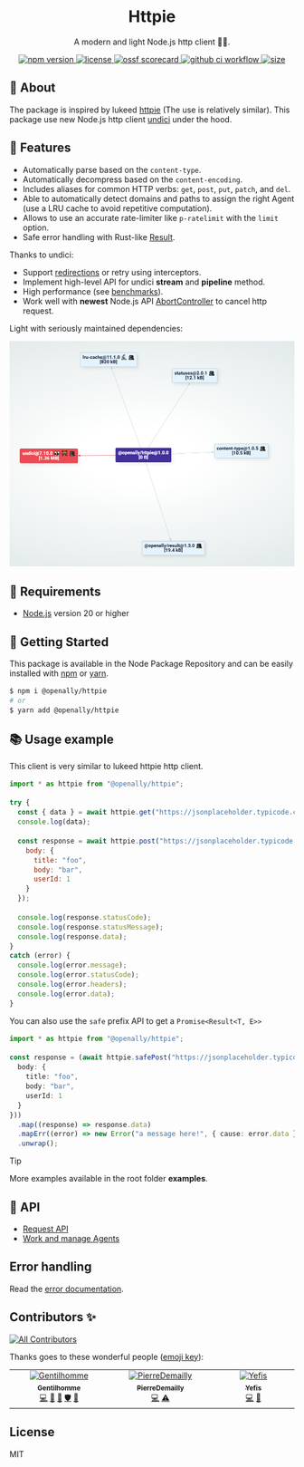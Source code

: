 
<p align="center"><h1 align="center">
  Httpie
</h1>

<p align="center">
  A modern and light Node.js http client 🐢🚀.
</p>

<p align="center">
    <a href="https://github.com/OpenAlly/httpie">
      <img src="https://img.shields.io/github/package-json/v/OpenAlly/httpie?style=flat-square" alt="npm version">
    </a>
    <a href="https://github.com/OpenAlly/httpie">
      <img src="https://img.shields.io/github/license/OpenAlly/httpie?style=flat-square" alt="license">
    </a>
    <a href="https://api.securityscorecards.dev/projects/github.com/OpenAlly/httpie">
      <img src="https://api.securityscorecards.dev/projects/github.com/OpenAlly/httpie/badge" alt="ossf scorecard">
    </a>
    <a href="https://github.com/OpenAlly/httpie/actions?query=workflow%3A%22Node.js+CI%22">
      <img src="https://img.shields.io/github/actions/workflow/status/OpenAlly/httpie/node.js.yml" alt="github ci workflow">
    </a>
    <a href="https://github.com/OpenAlly/httpie">
      <img src="https://img.shields.io/github/languages/code-size/OpenAlly/httpie?style=flat-square" alt="size">
    </a>
</p>

## 📢 About

The package is inspired by lukeed [httpie](https://github.com/lukeed/httpie) (The use is relatively similar). This package use new Node.js http client [undici](https://github.com/nodejs/undici) under the hood.

## 🔬 Features

- Automatically parse based on the `content-type`.
- Automatically decompress based on the `content-encoding`.
- Includes aliases for common HTTP verbs: `get`, `post`, `put`, `patch`, and `del`.
- Able to automatically detect domains and paths to assign the right Agent (use a LRU cache to avoid repetitive computation).
- Allows to use an accurate rate-limiter like `p-ratelimit` with the `limit` option.
- Safe error handling with Rust-like [Result](https://github.com/OpenAlly/npm-packages/tree/main/src/result).

Thanks to undici:

- Support [redirections](https://developer.mozilla.org/en-US/docs/Web/HTTP/Redirections) or retry using interceptors.
- Implement high-level API for undici **stream** and **pipeline** method.
- High performance (see [benchmarks](https://undici.nodejs.org/#/?id=benchmarks)).
- Work well with **newest** Node.js API [AbortController](https://nodejs.org/dist/latest-v16.x/docs/api/globals.html#globals_class_abortcontroller) to cancel http request.

Light with seriously maintained dependencies:

![](./docs/images/nodesecure.PNG)

## 🚧 Requirements
- [Node.js](https://nodejs.org/en/) version 20 or higher

## 🚀 Getting Started

This package is available in the Node Package Repository and can be easily installed with [npm](https://docs.npmjs.com/getting-started/what-is-npm) or [yarn](https://yarnpkg.com).

```bash
$ npm i @openally/httpie
# or
$ yarn add @openally/httpie
```

## 📚 Usage example

This client is very similar to lukeed httpie http client.

```js
import * as httpie from "@openally/httpie";

try {
  const { data } = await httpie.get("https://jsonplaceholder.typicode.com/posts");
  console.log(data);
  
  const response = await httpie.post("https://jsonplaceholder.typicode.com/posts", {
    body: {
      title: "foo",
      body: "bar",
      userId: 1
    }
  });

  console.log(response.statusCode);
  console.log(response.statusMessage);
  console.log(response.data);
}
catch (error) {
  console.log(error.message);
  console.log(error.statusCode);
  console.log(error.headers);
  console.log(error.data);
}
```

You can also use the `safe` prefix API to get a `Promise<Result<T, E>>`

```ts
import * as httpie from "@openally/httpie";

const response = (await httpie.safePost("https://jsonplaceholder.typicode.com/posts", {
  body: {
    title: "foo",
    body: "bar",
    userId: 1
  }
}))
  .map((response) => response.data)
  .mapErr((error) => new Error("a message here!", { cause: error.data }));
  .unwrap();
```

> [!TIP]
> More examples available in the root folder **examples**.

## 📜 API

- [Request API](./docs/request.md)
- [Work and manage Agents](./docs/agents.md)

## Error handling

Read the [error documentation](./docs/errors.md).

## Contributors ✨

<!-- ALL-CONTRIBUTORS-BADGE:START - Do not remove or modify this section -->
[![All Contributors](https://img.shields.io/badge/all_contributors-3-orange.svg?style=flat-square)](#contributors-)
<!-- ALL-CONTRIBUTORS-BADGE:END -->

Thanks goes to these wonderful people ([emoji key](https://allcontributors.org/docs/en/emoji-key)):

<!-- ALL-CONTRIBUTORS-LIST:START - Do not remove or modify this section -->
<!-- prettier-ignore-start -->
<!-- markdownlint-disable -->
<table>
  <tbody>
    <tr>
      <td align="center" valign="top" width="14.28%"><a href="https://www.linkedin.com/in/thomas-gentilhomme/"><img src="https://avatars.githubusercontent.com/u/4438263?v=4?s=100" width="100px;" alt="Gentilhomme"/><br /><sub><b>Gentilhomme</b></sub></a><br /><a href="https://github.com/OpenAlly/httpie/commits?author=fraxken" title="Code">💻</a> <a href="https://github.com/OpenAlly/httpie/commits?author=fraxken" title="Documentation">📖</a> <a href="https://github.com/OpenAlly/httpie/pulls?q=is%3Apr+reviewed-by%3Afraxken" title="Reviewed Pull Requests">👀</a> <a href="#security-fraxken" title="Security">🛡️</a> <a href="https://github.com/OpenAlly/httpie/issues?q=author%3Afraxken" title="Bug reports">🐛</a></td>
      <td align="center" valign="top" width="14.28%"><a href="https://github.com/PierreDemailly"><img src="https://avatars.githubusercontent.com/u/39910767?v=4?s=100" width="100px;" alt="PierreDemailly"/><br /><sub><b>PierreDemailly</b></sub></a><br /><a href="https://github.com/OpenAlly/httpie/commits?author=PierreDemailly" title="Code">💻</a> <a href="https://github.com/OpenAlly/httpie/commits?author=PierreDemailly" title="Tests">⚠️</a></td>
      <td align="center" valign="top" width="14.28%"><a href="http://sofiand.github.io/portfolio-client/"><img src="https://avatars.githubusercontent.com/u/39944043?v=4?s=100" width="100px;" alt="Yefis"/><br /><sub><b>Yefis</b></sub></a><br /><a href="https://github.com/OpenAlly/httpie/commits?author=SofianD" title="Code">💻</a> <a href="https://github.com/OpenAlly/httpie/issues?q=author%3ASofianD" title="Bug reports">🐛</a></td>
    </tr>
  </tbody>
</table>

<!-- markdownlint-restore -->
<!-- prettier-ignore-end -->

<!-- ALL-CONTRIBUTORS-LIST:END -->

## License
MIT
